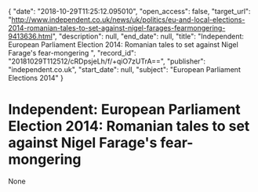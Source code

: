 {
  "date": "2018-10-29T11:25:12.095010", 
  "open_access": false, 
  "target_url": "http://www.independent.co.uk/news/uk/politics/eu-and-local-elections-2014-romanian-tales-to-set-against-nigel-farages-fearmongering-9413636.html", 
  "description": null, 
  "end_date": null, 
  "title": "Independent:  European Parliament Election 2014: Romanian tales to set against Nigel Farage's fear-mongering ", 
  "record_id": "20181029T112512/cRDpsjeLh/f/+qiO7zUTrA==", 
  "publisher": "independent.co.uk", 
  "start_date": null, 
  "subject": "European Parliament Elections 2014"
}

# Independent:  European Parliament Election 2014: Romanian tales to set against Nigel Farage's fear-mongering 

None